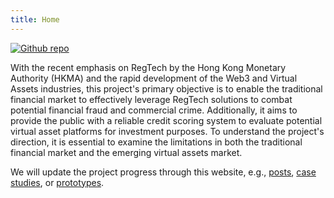 ```yaml
---
title: Home
---
```


[<img src="https://www.malwarebytes.com/blog/images/uploads/2020/10/regtech.jpg" style="max-width:90%;min-width:60px;float:middle;" alt="Github repo" />](https://github.com/yihui/hugo-ivy)

With the recent emphasis on RegTech by the Hong Kong Monetary Authority (HKMA) and the rapid development of the Web3 and Virtual Assets industries, this project's primary objective is to enable the traditional financial market to effectively leverage RegTech solutions to combat potential financial fraud and commercial crime. Additionally, it aims to provide the public with a reliable credit scoring system to evaluate potential virtual asset platforms for investment purposes. To understand the project's direction, it is essential to examine the limitations in both the traditional financial market and the emerging virtual assets market.


We will update the project progress through this website, e.g., [posts](/post/), [case studies](/post/), or [prototypes](/code/).
